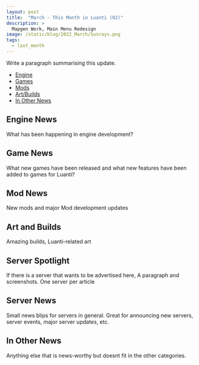 ```yaml
---
layout: post
title:  "March - This Month in Luanti (02)"
description: >
  Mapgen Work, Main Menu Redesign
image: /static/blog/2022_March/Sunrays.png
tags:
  - last_month
---
```


Write a paragraph summarising this update.

<!-- more -->

*  [Engine](#engine)
*  [Games](#games)
*  [Mods](#mods)
*  [Art/Builds](#art)
*  [In Other News](#o-news)


## Engine News <a name="engine"></a>


What has been happening in engine development?

## Game News <a name="games"></a>


What new games have been released and what new features have been added to games for Luanti?

## Mod News <a name="mods"></a>


New mods and major Mod development updates

## Art and Builds <a name="art"></a>


Amazing builds, Luanti-related art

## Server Spotlight <a name="s-spotlight"></a>


If there is a server that wants to be advertised here, A paragraph and screenshots.
One server per article

## Server News <a name="s-news"></a>


Small news blips for servers in general. Great for announcing new servers, server events, major server updates, etc.

## In Other News <a name="s-news"></a>


Anything else that is news-worthy but doesnt fit in the other categories.
